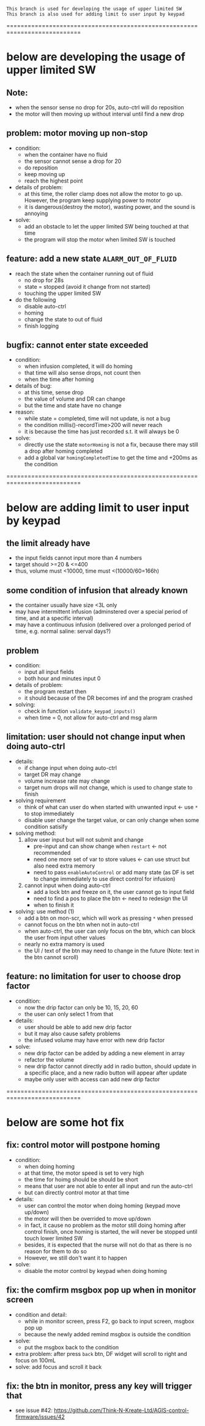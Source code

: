     This branch is used for developing the usage of upper limited SW
    This branch is also used for adding limit to user input by keypad

===========================================================================
# below are developing the usage of upper limited SW
## Note:
- when the sensor sense no drop for 20s, auto-ctrl will do reposition
- the motor will then moving up without interval until find a new drop

## problem: motor moving up non-stop
- condition: 
    - when the container have no fluid
    - the sensor cannot sense a drop for 20
    - do reposition
    - keep moving up
    - reach the highest point
- details of problem:
    - at this time, the roller clamp does not allow the motor to go up. However, the program keep supplying power to motor
    - it is dangerous(destroy the motor), wasting power, and the sound is annoying
- solve:
    - add an obstacle to let the upper limited SW being touched at that time
    - the program will stop the motor when limited SW is touched

## feature: add a new state `ALARM_OUT_OF_FLUID`
- reach the state when the container running out of fluid
    - no drop for 28s
    - state = stopped (avoid it change from not started)
    - touching the upper limited SW
- do the following
    - disable auto-ctrl
    - homing
    - change the state to out of fluid
    - finish logging

## bugfix: cannot enter state exceeded
- condition:
    - when infusion completed, it will do homing
    - that time will also sense drops, not count then
    - when the time after homing
- details of bug:
    - at this time, sense drop
    - the value of volume and DR can change
    - but the time and state have no change
- reason:
    - while state = completed, time will not update, is not a bug
    - the condition millis()-recordTime>200 will never reach
    - it is because the time has just recorded s.t. it will always be 0
- solve:
    - directly use the state `motorHoming` is not a fix, because there may still a drop after homing completed
    - add a global var `homingCompletedTime` to get the time and +200ms as the condition

===========================================================================
# below are adding limit to user input by keypad

## the limit already have
- the input fields cannot input more than 4 numbers
- target should >=20 & <=400
- thus, volume must <10000, time must <(10000/60=166h)

## some condition of infusion that already known
- the container usually have size <3L only
- may have intermittent infusion (adminstered over a special period of time, and at a specific interval)
- may have a continuous infusion (delivered over a prolonged period of time, e.g. normal saline: serval days?)

## problem
- condition:
    - input all input fields
    - both hour and minutes input 0
- details of problem:
    - the program restart then
    - it should because of the DR becomes inf and the program crashed
- solving:
    - check in function `validate_keypad_inputs()`
    - when time = 0, not allow for auto-ctrl and msg alarm

## limitation: user should not change input when doing auto-ctrl
- details:
    - if change input when doing auto-ctrl
    - target DR may change
    - volume increase rate may change
    - target num drops will not change, which is used to change state to finish
- solving requirement
    - think of what can user do when started with unwanted input <- use `*` to stop immediately
    - disable user change the target value, or can only change when some condition satisify
- solving method:
    1. allow user input but will not submit and change
        - pre-input and can show change when `restart` <- not recommended
        - need one more set of var to store values <- can use struct but also need extra memory
        - need to pass `enableAutoControl` or add many state (as DF is set to change immediately to use direct control for infusion)
    2. cannot input when doing auto-ctrl
        - add a lock btn and freeze on it, the user cannot go to input field
        - need to find a pos to place the btn <- need to redesign the UI
        - when to finish it
- solving: use method (1)
    - add a btn on mon-scr, which will work as pressing `*` when pressed
    - cannot focus on the btn when not in auto-ctrl
    - when auto-ctrl, the user can only focus on the btn, which can block the user from input other values
    - nearly no extra mamory is used
    - the UI / text of the btn may need to change in the future (Note: text in the btn cannot scroll)

## feature: no limitation for user to choose drop factor
- condition:
    - now the drip factor can only be 10, 15, 20, 60
    - the user can only select 1 from that
- details:
    - user should be able to add new drip factor
    - but it may also cause safety problems
    - the infused volume may have error with new drip factor
- solve:
    - new drip factor can be added by adding a new element in array
    - refactor the volume
    - new drip factor cannot directly add in radio button, should update in a specific place, and a new radio button will appear after update
    - maybe only user with access can add new drip factor

===========================================================================
# below are some hot fix
## fix: control motor will postpone homing
- condition:
    - when doing homing
    - at that time, the motor speed is set to very high
    - the time for hoimg should be should be short
    - means that user are not able to enter all input and run the auto-ctrl
    - but can directly control motor at that time
- details:
    - user can control the motor when doing homing (keypad move up/down)
    - the motor will then be overrided to move up/down
    - in fact, it cause no problem as the motor still doing homing after control finish, once homing is started, the will never be stopped until touch lower limited SW
    - besides, it is expected that the nurse will not do that as there is no reason for them to do so
    - However, we still don't want it to happen
- solve:
    - disable the motor control by keypad when doing homing

## fix: the comfirm msgbox pop up when in monitor screen
- condition and detail:
    - while in monitor screen, press F2, go back to input screen, msgbox pop up
    - because the newly added remind msgbox is outside the condition
- solve:
    - put the msgbox back to the condition
- extra problem: after press `back` btn, DF widget will scroll to right and focus on 100mL
- solve: add focus and scroll it back

## fix: the btn in monitor, press any key will trigger that
- see issue #42: https://github.com/Think-N-Kreate-Ltd/AGIS-control-firmware/issues/42